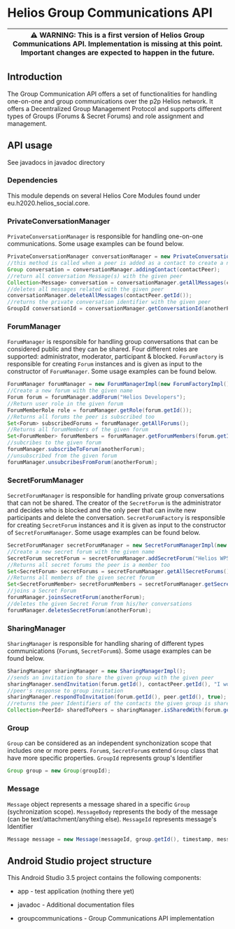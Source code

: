 # Helios Group Communications API #

| :warning: WARNING: This is a first version of Helios Group Communications API. Implementation is missing at this point. Important changes are expected to happen in the future. |
| --- |

## Introduction ##

The Group Communication API offers a set of functionalities for handling one-on-one and group communications over the p2p Helios network. It offers a Decentralized Group Management Protocol and supports different types of Groups (Forums & Secret Forums) and role assignment and management.

## API usage ##

See javadocs in javadoc directory

### Dependencies ###

This module depends on several Helios Core Modules found under eu.h2020.helios_social.core.

### PrivateConversationManager ###

`PrivateConversationManager` is responsible for handling one-on-one communications. Some usage examples can be found below.

```java
PrivateConversationManager conversationManager = new PrivateConversationManagerImpl();
//this method is called when a peer is added as a contact to create a new Group (groups are explained below)
Group conversation = conversationManager.addingContact(contactPeer);
//return all conversation Message(s) with the given peer
Collection<Message> conversation = conversationManager.getAllMessages(contactPeer.getId());
//deletes all messages related with the given peer
conversationManager.deleteAllMessages(contactPeer.getId());
//returns the private conversation identifier with the given peer
GroupId conversationId = conversationManager.getConversationId(anotherPeer);
```

### ForumManager ###

`ForumManager` is responsible for handling group conversations that can be considered public and they can be shared. Four different roles are supported: administrator, moderator, participant & blocked. `ForumFactory` is responsible for creating `Forum` instances and is given as input to the constructor of `ForumManager`. Some usage examples can be found below.

```java
ForumManager forumManager = new ForumManagerImpl(new ForumFactoryImpl());
//Create a new forum with the given name
Forum forum = forumManager.addForum("Helios Developers");
//Return user role in the given forum
ForumMemberRole role = forumManager.getRole(forum.getId());
//Returns all forums the peer is subscribed too
Set<Forum> subscribedForums = forumManager.getAllForums();
//Returns all forumMembers of the given forum
Set<ForumMember> forumMembers = forumManager.getForumMembers(forum.getId());
//subcribes to the given forum
forumManager.subscribeToForum(anotherForum);
//unsubscribed from the given forum
forumManager.unsubcribesFromForum(anotherForum);
```

### SecretForumManager ###
`SecretForumManager` is responsible for handling private group conversations that can not be shared. The creator of the `SecretForum` is the administrator and decides who is blocked and the only peer that can invite new participants and delete the conversation. `SecretForumFactory` is responsible for creating `SecretForum` instances and it is given as input to the constructor of `SecretForumManager`. Some usage examples can be found below.

```java
SecretForumManager secretForumManager = new SecretForumManagerImpl(new SecretForumFactoryImpl());
//Create a new secret forum with the given name
SecretForum secretForum = secretForumManager.addSecretForum("Helios WP5 Task Leaders");
//Returns all secret forums the peer is a member too
Set<SecretForum> secretForums = secretForumManager.getAllSecretForums();
//Returns all members of the given secret forum
Set<SecretForumMember> secretForumMembers = secretForumManager.getSecretForumMembers(forum.getId());
//joins a Secret Forum
forumManager.joinsSecretForum(anotherForum);
//deletes the given Secret Forum from his/her conversations
forumManager.deletesSecretForum(anotherForum);
```

### SharingManager ###
`SharingManager` is responsible for handling sharing of different types communications (`Forum`s, `SecretForum`s). Some usage examples can be found below.  

```java
SharingManager sharingManager = new SharingManagerImpl();
//sends an invitation to share the given group with the given peer
sharingManager.sendInvitation(forum.getId(), contactPeer.getId(), "I would like to invite you to this cool forum", timestamp);
//peer's response to group invitation
sharingManager.respondToInvitation(forum.getId(), peer.getId(), true);
//returns the peer Identifiers of the contacts the given group is shared with
Collection<PeerId> sharedToPeers = sharingManager.isSharedWith(forum.getId());
```


### Group ###

`Group` can be considered as an independent synchonization scope that includes one or more peers. `Forum`s, `SecretForum`s extend `Group` class that have more specific properties. `GroupId` represents group's Identifier

```java
Group group = new Group(groupId);
```

### Message ###
`Message` object represents a message shared in a specific `Group` (sychronization scope). `MessageBody` represents the body of the message (can be text/attachment/anything else). `MessageId` represents message's Identifier

```java
Message message = new Message(messageId, group.getId(), timestamp, messageBody);
```

## Android Studio project structure ##

This Android Studio 3.5 project contains the following components:

* app - test application (nothing there yet)

* javadoc - Additional documentation files

* groupcommunications - Group Communications API implementation
